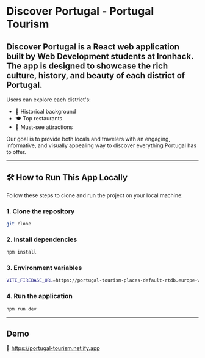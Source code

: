 # Discover Portugal - Portugal Tourism

## **Discover Portugal** is a React web application built by Web Development students at Ironhack. The app is designed to showcase the rich culture, history, and beauty of each district of Portugal. 

Users can explore each district's:
- 🏰 Historical background
- 🍽️ Top restaurants
- 📍 Must-see attractions

Our goal is to provide both locals and travelers with an engaging, informative, and visually appealing way to discover everything Portugal has to offer.

---

## 🛠️ How to Run This App Locally

Follow these steps to clone and run the project on your local machine:

### 1. Clone the repository
```bash
git clone
```
### 2. Install dependencies
```bash
npm install
```
### 3. Environment variables
```bash
VITE_FIREBASE_URL=https://portugal-tourism-places-default-rtdb.europe-west1.firebasedatabase.app/.json
```
### 4. Run the application
```bash
npm run dev
```

---

## Demo
🔗 https://portugal-tourism.netlify.app